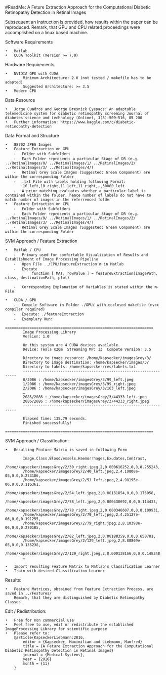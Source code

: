 #ReadMe: A Feture Extraction Approach for the Computational Diabetic Retinopathy Detection in Retinal Images

Subsequent an Instruction is provided, how results within the paper can be reproduced.
Remark, that GPU and CPU related proceedings were accomplished on a linux based machine.

Software Requirements

	•	Matlab
	•	CUDA Toolkit (Version >= 7.0)

Hardware Requirements

	•	NVIDIA GPU with CUDA
        	Minimum Architecture: 2.0 (not tested / makefile has to be adapted)
        	Suggested Architecture: >= 3.5
	•	Modern CPU

Data Resource

	•	Jorge Cuadros and George Bresnick Eyepacs: An adaptable telemedicine system for diabetic retinopathy screening Journal of diabetes science and technology (Online), 3(3):509–516, 05 200
	•	Further information: https://www.kaggle.com/c/diabetic-retinopathy-detection

Data Format and Structure

	•	88702 JPEG Images
	•	Feature Extraction on GPU
		⁃	Folder with Subfolders
		⁃	Each Folder represents a particular Stage of DR (e.g. ../RetinalImages/0/ ../RetinalImages/1/ ../RetinalImages/2/ ../RetinalImages/3/ ../RetinalImages/4/)
		⁃	Retinal Grey Scale Images (Suggested: Green Component) are within the corresponding Folder 
		⁃	.txt File with labels holding following Format:
			10_left,10_right,11_left,11_right,…,30000_left
		⁃	A prior matching evaluates whether a particular label is contained within the folder, hence number of labels do not have to match number of images in the referrenced folder
	•	Feature Extraction on CPU
		⁃	Folder with Subfolders
		⁃	Each Folder represents a particular Stage of DR (e.g. ../RetinalImages/0/ ../RetinalImages/1/ ../RetinalImages/2/ ../RetinalImages/3/ ../RetinalImages/4/)
		⁃	Retinal Grey Scale Images (Suggested: Green Component) are within the corresponding Folder 

SVM Approach / Feature Extraction

	•	Matlab / CPU
		⁃	Primary used for comfortable Visualization of Results and Establishment of Image Processing Pipeline
		⁃	Open File ../CPU/featureExtraction.m in Matlab
		⁃	Execute
				function [ MAT, rowValue ] = featureExtraction(imagePath, class, destinationPath, plot)

		⁃	Corresponding Explanation of Variables is stated within the m-File

	•	CUDA / GPU
		⁃	Compile Software in Folder ./GPU/ with enclosed makefile (nvcc compiler required)
		⁃	Execute: ./featureExtraction
		⁃	Exemplary Run:
			===================================================================
			Image Processing Library
			Version: 1.0
		
			On this system are 4 CUDA devices available.
			Device: Tesla K20m  Streaming MP: 13  Compute Version: 3.5
		
			Directory to image resource: /home/kapsecker/imagesGrey/3/
			Directory to image destination: /home/kapsecker/images/3/
			Directory to labels: /home/kapsecker/res/labels.txt
			-------------------------------------------------------------------
			0/2086 : /home/kapsecker/imagesGrey/3/99_left.jpeg
			1/2086 : /home/kapsecker/imagesGrey/3/99_right.jpeg
			2/2086 : /home/kapsecker/imagesGrey/3/163_left.jpeg
			…
			2085/2086 : /home/kapsecker/imagesGrey/3/44333_left.jpeg
			2086/2086 : /home/kapsecker/imagesGrey/3/44333_right.jpeg
			-------------------------------------------------------------------

			Elapsed time: 135.79 seconds.
			Finished successfully!
			===================================================================

SVM Approach / Classification:

	•	Resulting Feature Matrix is saved in following Form

			Image,Class,Bloodvessels,Haemorrhages,Exudates,Contrast,
			/home/kapsecker/imagesGrey/2/30_right.jpeg,2,0.000616252,0,0,0.255243,
			/home/kapsecker/imagesGrey/2/40_left.jpeg,2,4.10808e-05,0,0,0.273186,
			/home/kapsecker/imagesGrey/2/51_left.jpeg,2,4.98195e-06,0,0,0.116361,
			/home/kapsecker/imagesGrey/2/54_left.jpeg,2,0.00131854,0,0,0.175058,
			/home/kapsecker/imagesGrey/2/78_left.jpeg,2,0.000438692,0,0,0.114433,
			/home/kapsecker/imagesGrey/2/78_right.jpeg,2,0.000346607,0,0,0.109931,
			/home/kapsecker/imagesGrey/2/79_left.jpeg,2,4.25127e-06,0,0,0.191255,
			/home/kapsecker/imagesGrey/2/79_right.jpeg,2,8.10398e-06,0,0,0.270105,
			/home/kapsecker/imagesGrey/2/82_left.jpeg,2,0.00180359,0,0,0.650781,
			/home/kapsecker/imagesGrey/2/129_left.jpeg,2,8.80809e-05,0,0,0.135238,
			/home/kapsecker/imagesGrey/2/129_right.jpeg,2,0.000138166,0,0,0.148248,
			…

	•	Import resulting Feature Matrix to Matlab’s Classification Learner
	•	Train with desired Classification Learner

Results:

	•	Feature Matrices, obtained from Feature Extraction Process, are saved in ../Features/
		Remark, that they are distinguished by Diabetic Retinopathy Classes

Edit / Redistribution:

	•	Free for non commercial use
	•	Feel free to use, edit or redistribute the established ImageProcessing Library for scientific purpose
	•	Please refer to:
		@article{KapseckerLiebmann:2016,
			editor = {Kapsecker, Maximilian and Liebmann, Manfred}
			title = {A Feture Extraction Approach for the Computational Diabetic Retinopathy Detection in Retinal Images}
			journal = {Medical Systems},
			year = {2016}
			month = {11}
		}
